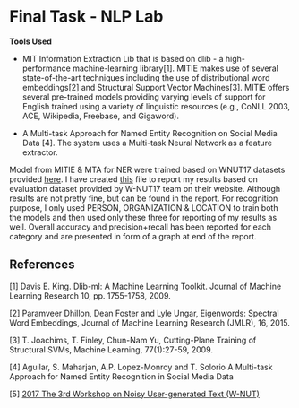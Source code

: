 # Final Task - NLP Lab 
**Tools Used** 
- MIT Information Extraction Lib that is based on dlib - a high-performance machine-learning library[1]. MITIE makes use of several state-of-the-art techniques including the use of distributional word embeddings[2] and Structural Support Vector Machines[3]. MITIE offers several pre-trained models providing varying levels of support for English trained using a variety of linguistic resources (e.g., CoNLL 2003, ACE, Wikipedia, Freebase, and Gigaword).

- A Multi-task Approach for Named Entity Recognition on Social Media Data [4]. The system uses a Multi-task Neural Network as a feature extractor.           

Model from MITIE & MTA for NER were trained based on WNUT17 datasets provided [here](http://noisy-text.github.io/2017/emerging-rare-entities.html). I have created [this](https://github.com/khattaksaad/lab_final_task/blob/master/Final_Report.ipynb) file to report my results based on evaluation dataset provided by W-NUT17 team on their website. Although results are not pretty fine, but can be found in the report. For recognition purpose, I only used PERSON, ORGANIZATION & LOCATION to train both the models and then used only these three for reporting of my results as well. Overall accuracy and precision+recall has been reported for each category and are presented in form of a graph at end of the report. 












## References

[1] Davis E. King. Dlib-ml: A Machine Learning Toolkit. Journal of Machine Learning Research 10, pp. 1755-1758, 2009.

[2] Paramveer Dhillon, Dean Foster and Lyle Ungar, Eigenwords: Spectral Word Embeddings, Journal of Machine Learning Research (JMLR), 16, 2015.

[3] T. Joachims, T. Finley, Chun-Nam Yu, Cutting-Plane Training of Structural SVMs, Machine Learning, 77(1):27-59, 2009.

[4] Aguilar, S. Maharjan, A.P. Lopez-Monroy and T. Solorio A Multi-task Approach for Named Entity Recognition in Social Media Data

[5] [2017 The 3rd Workshop on Noisy User-generated Text (W-NUT)](http://noisy-text.github.io/2017/) 
